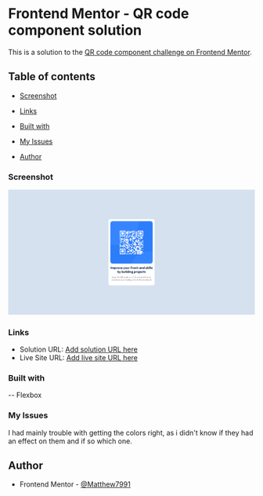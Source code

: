 # Frontend Mentor - QR code component solution

This is a solution to the [QR code component challenge on Frontend Mentor](https://www.frontendmentor.io/challenges/qr-code-component-iux_sIO_H).

## Table of contents


  - [Screenshot](#screenshot)
  - [Links](#links)

  - [Built with](#built-with)
  - [My Issues](#my-issues)
- [Author](#author)

### Screenshot

![](./screenshot.png)

### Links

- Solution URL: [Add solution URL here](https://github.com/Matthew7991/QR-code-component)
- Live Site URL: [Add live site URL here](https://matthew7991.github.io/QR-code-component/)

### Built with

-- Flexbox


### My Issues

I had mainly trouble with getting the colors right, as i didn't know if they had an effect on them and if so which one.

## Author

- Frontend Mentor - [@Matthew7991](https://www.frontendmentor.io/profile/Matthew7991)
